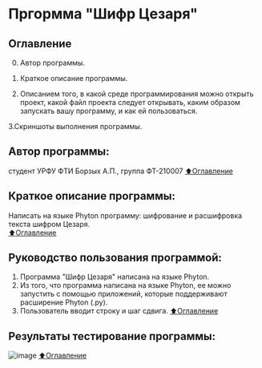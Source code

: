 # Пргормма "Шифр Цезаря"

## Оглавление

0. Автор программы.

1. Краткое описание программы.

2. Описанием того, в какой среде программирования можно открыть проект, какой файл проекта следует открывать, каким образом запускать вашу программу, и как ей пользоваться.

3.Скриншоты выполнения программы. 

## Автор программы:
студент УРФУ ФТИ  Борзых А.П., группа ФТ-210007
[:arrow_up:Оглавление](#Оглавление)

## Краткое описание программы:
 Написать на языке Phyton программу: шифрование и расшифровка текста шифром Цезаря.  
[:arrow_up:Оглавление](#Оглавление)

## Руководство пользования программой:
1. Программа "Шифр Цезаря" написана на языке Phyton.
2. Из того, что программа написана на языке Phyton, ее можно запустить с помощью приложений, которые поддерживают расширение Phyton (.py).
3. Пользователь вводит строку и шаг сдвига.
[:arrow_up:Оглавление](#Оглавление)

## Результаты тестирование программы:
![image](https://user-images.githubusercontent.com/112753125/196035421-a8541755-9095-4181-8dd0-ecbb5c843f9e.png)
[:arrow_up:Оглавление](#Оглавление)
